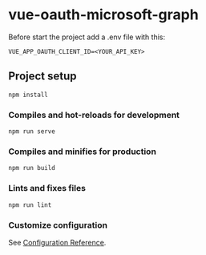 # vue-oauth-microsoft-graph

Before start the project add a .env file with this:
```
VUE_APP_OAUTH_CLIENT_ID=<YOUR_API_KEY>
```
## Project setup
```
npm install
```

### Compiles and hot-reloads for development
```
npm run serve
```

### Compiles and minifies for production
```
npm run build
```

### Lints and fixes files
```
npm run lint
```

### Customize configuration
See [Configuration Reference](https://cli.vuejs.org/config/).
